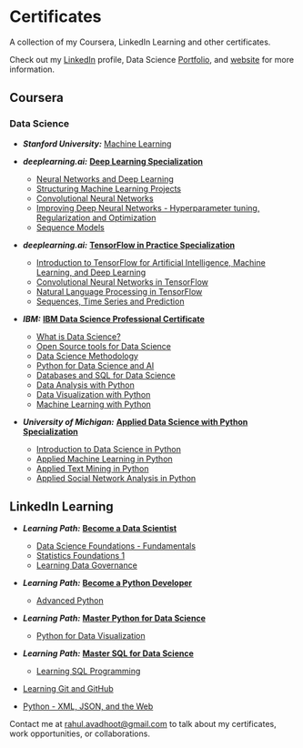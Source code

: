 # Certificates

A collection of my Coursera, LinkedIn Learning and other certificates.

Check out my [LinkedIn](https://www.linkedin.com/in/rahulavadhoot/) 
profile, Data Science [Portfolio](https://github.com/rahulavadhoot/data-science-portfolio/), and [website](http://rahulavadhoot.github.io/) for more information.

## Coursera

### Data Science

* ***Stanford University:*** [Machine Learning](https://github.com/rahulavadhoot/certificates/tree/master/Coursera/Data%20Science/Machine%20Learning.pdf)

* ***deeplearning.ai:*** [**Deep Learning Specialization**](https://github.com/rahulavadhoot/certificates/tree/master/Coursera/Data%20Science/Deep%20Learning%20Specialization.pdf)

    * [Neural Networks and Deep Learning](https://github.com/rahulavadhoot/certificates/tree/master/Coursera/Data%20Science/Neural%20Networks%20and%20Deep%20Learning.pdf)
    * [Structuring Machine Learning Projects](https://github.com/rahulavadhoot/certificates/tree/master/Coursera/Data%20Science/Structuring%20Machine%20Learning%20Projects.pdf)
    * [Convolutional Neural Networks](https://github.com/rahulavadhoot/certificates/tree/master/Coursera/Data%20Science/Convolutional%20Neural%20Networks.pdf)
    * [Improving Deep Neural Networks - Hyperparameter tuning, Regularization and Optimization](https://github.com/rahulavadhoot/certificates/tree/master/Coursera/Data%20Science/Improving%20Deep%20Neural%20Networks%20-%20Hyperparameter%20tuning,%20Regularization%20and%20Optimization.pdf)
    * [Sequence Models](https://github.com/rahulavadhoot/Certificates/Coursera/Data%20Science/Sequence%20Models.pdf)

* ***deeplearning.ai:*** [**TensorFlow in Practice Specialization**](https://github.com/rahulavadhoot/certificates/tree/master/Coursera/Data%20Science/TensorFlow%20in%20Practice%20Specialization.pdf)

    * [Introduction to TensorFlow for Artificial Intelligence, Machine Learning, and Deep Learning](https://github.com/rahulavadhoot/certificates/tree/master/Coursera/Data%20Science/Introduction%20to%20TensorFlow%20for%20Artificial%20Intelligence,%20Machine%20Learning,%20and%20Deep%20Learning.pdf)
    * [Convolutional Neural Networks in TensorFlow](https://github.com/rahulavadhoot/certificates/tree/master/Coursera/Data%20Science/Convolutional%20Neural%20Networks%20in%20TensorFlow.pdf)
    * [Natural Language Processing in TensorFlow](https://github.com/rahulavadhoot/certificates/tree/master/Coursera/Data%20Science/Natural%20Language%20Processing%20in%20TensorFlow.pdf)    
    * [Sequences, Time Series and Prediction](https://github.com/rahulavadhoot/certificates/tree/master/Coursera/Data%20Science/Sequences,%20Time%20Series%20and%20Prediction.pdf)

* ***IBM:*** [**IBM Data Science Professional Certificate**](https://www.coursera.org/professional-certificates/ibm-data-science)

    * [What is Data Science?](https://github.com/rahulavadhoot/certificates/tree/master/Coursera/Data%20Science/What%20is%20Data%20Science%3F.pdf)
    * [Open Source tools for Data Science](https://github.com/rahulavadhoot/certificates/tree/master/Coursera/Data%20Science/Open%20Source%20tools%20for%20Data%20Science.pdf)
    * [Data Science Methodology](https://github.com/rahulavadhoot/certificates/tree/master/Coursera/Data%20Science/Data%20Science%20Methodology.pdf)
    * [Python for Data Science and AI](https://github.com/rahulavadhoot/certificates/tree/master/Coursera/Data%20Science/Python%20for%20Data%20Science%20and%20AI.pdf)
    * [Databases and SQL for Data Science](https://github.com/rahulavadhoot/certificates/tree/master/Coursera/Data%20Science/Databases%20and%20SQL%20for%20Data%20Science.pdf)
    * [Data Analysis with Python](https://github.com/rahulavadhoot/certificates/tree/master/Coursera/Data%20Science/Data%20Analysis%20with%20Python.pdf)
    * [Data Visualization with Python](https://github.com/rahulavadhoot/certificates/tree/master/Coursera/Data%20Science/Data%20Visualization%20with%20Python.pdf)
    * [Machine Learning with Python](https://github.com/rahulavadhoot/certificates/tree/master/Coursera/Data%20Science/Machine%20Learning%20with%20Python.pdf)

* ***University of Michigan:*** [**Applied Data Science with Python Specialization**](https://www.coursera.org/specializations/data-science-python)

    * [Introduction to Data Science in Python](https://github.com/rahulavadhoot/certificates/tree/master/Coursera/Data%20Science/Introduction%20to%20Data%20Science%20in%20Python.pdf)
    * [Applied Machine Learning in Python](https://github.com/rahulavadhoot/certificates/tree/master/Coursera/Data%20Science/Applied%20Machine%20Learning%20in%20Python.pdf)
    * [Applied Text Mining in Python](https://github.com/rahulavadhoot/certificates/tree/master/Coursera/Data%20Science/Applied%20Text%20Mining%20in%20Python.pdf)
    * [Applied Social Network Analysis in Python](https://github.com/rahulavadhoot/certificates/tree/master/Coursera/Data%20Science/Applied%20Social%20Network%20Analysis%20in%20Python.pdf)

## LinkedIn Learning

* ***Learning Path:*** [**Become a Data Scientist**](https://www.linkedin.com/learning/paths/become-a-data-scientist)
    * [Data Science Foundations - Fundamentals](https://github.com/rahulavadhoot/certificates/tree/master/LinkedIn%20Learning/Data%20Science%20Foundations%20-%20Fundamentals.pdf)
    * [Statistics Foundations 1](https://github.com/rahulavadhoot/certificates/tree/master/LinkedIn%20Learning/Statistics%20Foundations%201.pdf)
    * [Learning Data Governance](https://github.com/rahulavadhoot/certificates/tree/master/LinkedIn%20Learning/Learning%20Data%20Governance.pdf)

* ***Learning Path:*** [**Become a Python Developer**](https://www.linkedin.com/learning/paths/become-a-python-developer)
    * [Advanced Python](https://github.com/rahulavadhoot/certificates/tree/master/LinkedIn%20Learning/Advanced%20Python.pdf)

* ***Learning Path:*** [**Master Python for Data Science**](https://www.linkedin.com/learning/paths/master-python-for-data-science)
    * [Python for Data Visualization](https://github.com/rahulavadhoot/certificates/tree/master/LinkedIn%20Learning/Python%20for%20Data%20Visualization.pdf)

* ***Learning Path:*** [**Master SQL for Data Science**](https://www.linkedin.com/learning/paths/master-sql-for-data-science)
    * [Learning SQL Programming](https://github.com/rahulavadhoot/certificates/tree/master/LinkedIn%20Learning/Learning%20SQL%20Programming.pdf)

* [Learning Git and GitHub](https://github.com/rahulavadhoot/certificates/tree/master/LinkedIn%20Learning/Learning%20Git%20And%20Github.pdf)
* [Python - XML, JSON, and the Web](https://github.com/rahulavadhoot/certificates/tree/master/LinkedIn%20Learning/Python%20-%20XML,%20JSON,%20and%20the%20Web.pdf)

Contact me at rahul.avadhoot@gmail.com to talk about my certificates, work opportunities, or collaborations.
